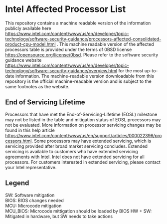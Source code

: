 # Intel Affected Processor List
This repository contains a machine readable version of the information publicly available here https://www.intel.com/content/www/us/en/developer/topic-technology/software-security-guidance/processors-affected-consolidated-product-cpu-model.html . This machine readable version of the affected processors table is provided under the terms of 0BSD license https://opensource.org/license/0bsd. Please refer to the software security guidance website https://www.intel.com/content/www/us/en/developer/topic-technology/software-security-guidance/overview.html for the most up-to-date information. The machine-readable version downloadable from this repository is the official machine-readable version and is subject to the same footnotes as the website.

## End of Servicing Lifetime
Processors that have met the End-of-Servicing-Lifetime (EOSL) milestone may not be listed in the table and mitigation status of EOSL processors may not be evaluated. More information on processor servicing changes may be found in this help article https://www.intel.com/content/www/us/en/support/articles/000022396/processors.html. Some processors may have extended servicing, which is servicing provided after broad market servicing concludes.  Extended servicing is available to customers who have extended servicing agreements with Intel. Intel does not have extended servicing for all processors. For customers interested in extended servicing, please contact your Intel representative.

## Legend
SW: Software mitigation  
BIOS: BIOS changes needed  
MCU: Microcode mitigation  
MCU_BIOS: Microcode mittigation should be loaded by BIOS
HW + SW: Mitigated in hardware, but SW needs to take actions
